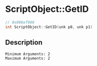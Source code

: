 # ScriptObject::GetID
```c
// 0x006ef980
int ScriptObject::GetID(unk p0, unk p1)
```
## Description
```
Minimum Arguments: 2
Maximum Arguments: 2
```
